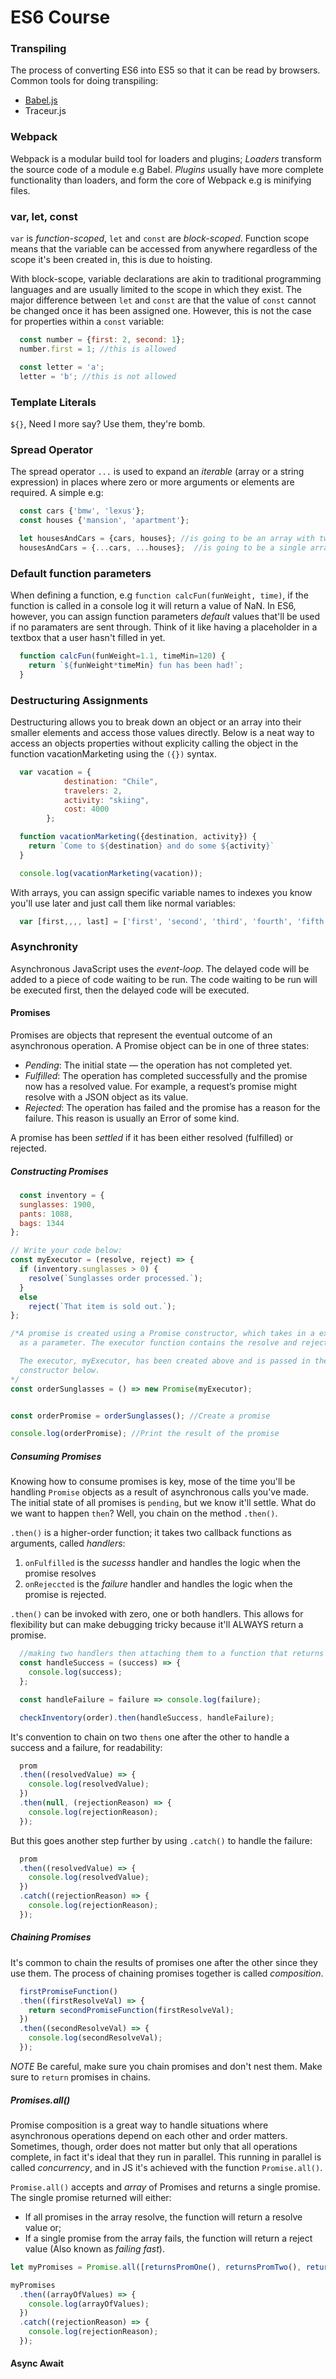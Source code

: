 # ES6 Course

### Transpiling
The process of converting ES6 into ES5 so that it can be read by browsers. Common tools for doing transpiling:
  -  <a href="http://babeljs.io" target="_blank">Babel.js</a>
  -  Traceur.js

### Webpack
Webpack is a modular build tool for loaders and plugins; _Loaders_ transform the source code of a module e.g Babel. _Plugins_ usually have more complete functionality than loaders, and form the core of Webpack e.g is minifying files.

### var, let, const
`var` is *function-scoped*, `let` and `const` are *block-scoped*. Function scope means that the variable can be accessed from anywhere regardless of the scope it's been created in, this is due to hoisting.

With block-scope, variable declarations are akin to traditional programming languages and are usually limited to the scope in which they exist. The major difference between `let` and `const` are that the value of `const` cannot be changed once it has been assigned one. However, this is not the case for properties within a `const` variable:
  ```javascript
    const number = {first: 2, second: 1};
    number.first = 1; //this is allowed

    const letter = 'a';
    letter = 'b'; //this is not allowed
  ```

### Template Literals
``${}``, Need I more say? Use them, they're bomb.

### Spread Operator
The spread operator `...` is used to expand an _iterable_ (array or a string expression) in places where zero or more arguments or elements are required. A simple e.g:

```javascript
  const cars {'bmw', 'lexus'};
  const houses {'mansion', 'apartment'};

  let housesAndCars = {cars, houses}; //is going to be an array with two arrays within
  housesAndCars = {...cars, ...houses};  //is going to be a single array of size 4 with individual elements of cars and houses.
```

### Default function parameters

When defining a function, e.g `function calcFun(funWeight, time)`, if the function is called in a console log it will return a value of NaN. In ES6, however, you can assign function parameters _default_ values that'll be used if no paramaters are sent through. Think of it like having a placeholder in a textbox that a user hasn't filled in yet.

```javascript
  function calcFun(funWeight=1.1, timeMin=120) {
    return `${funWeight*timeMin} fun has been had!`;
  }
```

### Destructuring Assignments
Destructuring allows you to break down an object or an array into their smaller elements and access those values directly. Below is a neat way to access an objects properties without explicity calling the object in the function vacationMarketing using the `({})` syntax.

```javascript
  var vacation = {
			destination: "Chile",
			travelers: 2,
			activity: "skiing", 
			cost: 4000
		};

  function vacationMarketing({destination, activity}) {
    return `Come to ${destination} and do some ${activity}`
  }

  console.log(vacationMarketing(vacation));
```

With arrays, you can assign specific variable names to indexes you know you'll use later and just call them like normal variables:

```javascript
  var [first,,,, last] = ['first', 'second', 'third', 'fourth', 'fifth']; //the commas will skip over the variables in between
```

### Asynchronity

Asynchronous JavaScript uses the _event-loop_. The delayed code will be added to a piece of code waiting to be run. The code waiting to be run will be executed first, then the delayed code will be executed. 

#### Promises

Promises are objects that represent the eventual outcome of an asynchronous operation. A Promise object can be in one of three states:

- *Pending*: The initial state — the operation has not completed yet.
- _Fulfilled_: The operation has completed successfully and the promise now has a resolved value. For example, a request’s promise might resolve with a JSON object as its value.
- _Rejected_: The operation has failed and the promise has a reason for the failure. This reason is usually an Error of some kind.

A promise has been _settled_ if it has been either resolved (fulfilled) or rejected.

##### Constructing Promises
```javascript
  const inventory = {
  sunglasses: 1900,
  pants: 1088,
  bags: 1344
};

// Write your code below:
const myExecutor = (resolve, reject) => {
  if (inventory.sunglasses > 0) {
    resolve(`Sunglasses order processed.`);
  }
  else
    reject(`That item is sold out.`);
};

/*A promise is created using a Promise constructor, which takes in a executor function
  as a parameter. The executor function contains the resolve and reject methods in it. 

  The executor, myExecutor, has been created above and is passed in the Promise 
  constructor below.
*/
const orderSunglasses = () => new Promise(myExecutor); 


const orderPromise = orderSunglasses(); //Create a promise

console.log(orderPromise); //Print the result of the promise

```

##### Consuming Promises

Knowing how to consume promises is key, mose of the time you'll be handling `Promise` objects as a result of asynchronous calls you've made. The initial state of all promises is `pending`, but we know it'll settle. What do we want to happen `then`? Well, you chain on the method `.then()`. 

`.then()` is a higher-order function; it takes two callback functions as arguments, called _handlers_:
  1. `onFulfilled` is the _sucesss_ handler and handles the logic when the promise resolves
  2. `onRejeccted` is the _failure_ handler and handles the logic when the promise is rejected.

`.then()` can be invoked with zero, one or both handlers. This allows for flexibility but can make debugging tricky because it'll ALWAYS return a promise.

```javascript
  //making two handlers then attaching them to a function that returns a promise
  const handleSuccess = (success) => {
    console.log(success);
  };

  const handleFailure = failure => console.log(failure);

  checkInventory(order).then(handleSuccess, handleFailure);
```

It's convention to chain on two `thens` one after the other to handle a success and a failure, for readability:

```javascript
  prom
  .then((resolvedValue) => {
    console.log(resolvedValue);
  })
  .then(null, (rejectionReason) => {
    console.log(rejectionReason);
  });
```

But this goes another step further by using `.catch()` to handle the failure:

```javascript
  prom
  .then((resolvedValue) => {
    console.log(resolvedValue);
  })
  .catch((rejectionReason) => {
    console.log(rejectionReason);
  });
```

##### Chaining Promises

It's common to chain the results of promises one after the other since they use them. The process of chaining promises together is called _composition_. 

```javascript
  firstPromiseFunction()
  .then((firstResolveVal) => {
    return secondPromiseFunction(firstResolveVal);
  })
  .then((secondResolveVal) => {
    console.log(secondResolveVal);
  });
```

*NOTE* Be careful, make sure you chain promises and don't nest them. Make sure to `return` promises in chains.

##### Promises.all()

Promise composition is a great way to handle situations where asynchronous operations depend on each other and order matters. Sometimes, though, order does not matter but only that all operations complete, in fact it's ideal that they run in parallel. This running in parallel is called _concurrency_, and in JS it's achieved with the function `Promise.all()`.

`Promise.all()` accepts and *array* of Promises and returns a single promise. The single promise returned will either:
- If all promises in the array resolve, the function will return a resolve value or;
- If a single promise from the array fails, the function will return a reject value (Also known as _failing fast_).

```javascript
let myPromises = Promise.all([returnsPromOne(), returnsPromTwo(), returnsPromThree()]);

myPromises
  .then((arrayOfValues) => {
    console.log(arrayOfValues);
  })
  .catch((rejectionReason) => {
    console.log(rejectionReason);
  });
```

#### Async Await

